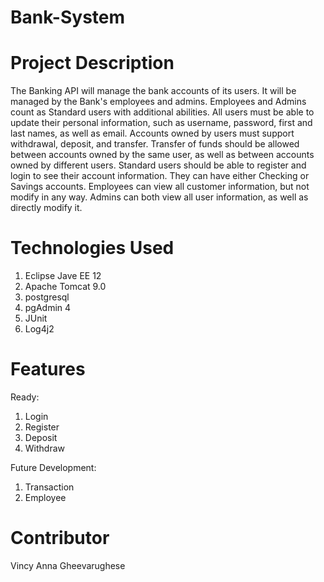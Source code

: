 # Bank-System
# Project Description
The Banking API will manage the bank accounts of its users. It will be managed by the Bank's employees and admins. Employees and Admins count as Standard users with additional abilities. All users must be able to update their personal information, such as username, password, first and last names, as well as email. Accounts owned by users must support withdrawal, deposit, and transfer. Transfer of funds should be allowed between accounts owned by the same user, as well as between accounts owned by different users. Standard users should be able to register and login to see their account information. They can have either Checking or Savings accounts. Employees can view all customer information, but not modify in any way. Admins can both view all user information, as well as directly modify it.

# Technologies Used
1. Eclipse Jave EE 12 
2. Apache Tomcat 9.0
3. postgresql
4. pgAdmin 4
5. JUnit
6. Log4j2

# Features
Ready:
1. Login
2. Register
3. Deposit
4. Withdraw

Future Development:
1. Transaction
2. Employee

# Contributor
Vincy Anna Gheevarughese



